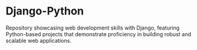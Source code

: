 # Django-Python
Repository showcasing web development skills with Django, featuring Python-based projects that demonstrate proficiency in building robust and scalable web applications.
